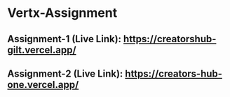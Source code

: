 # Vertx-Assignment

## Assignment-1 (Live Link): https://creatorshub-gilt.vercel.app/

## Assignment-2 (Live Link): https://creators-hub-one.vercel.app/
